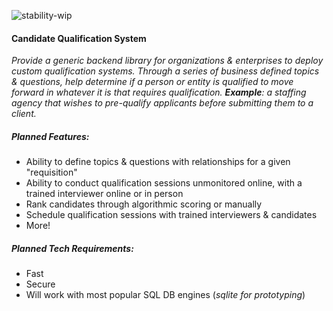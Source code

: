 ![stability-wip](https://img.shields.io/badge/stability-work_in_progress-lightgrey.svg)

#### Candidate Qualification System

_Provide a generic backend library for organizations & enterprises to deploy custom qualification systems.
Through a series of business defined topics & questions, help determine if a person or entity is qualified
to move forward in whatever it is that requires qualification. **Example**: a staffing agency that wishes to 
pre-qualify applicants before submitting them to a client._ 

##### Planned Features:
* Ability to define topics & questions with relationships for a given "requisition"
* Ability to conduct qualification sessions unmonitored online, with a trained interviewer online or in person
* Rank candidates through algorithmic scoring or manually
* Schedule qualification sessions with trained interviewers & candidates
* More!

##### Planned Tech Requirements:
* Fast
* Secure
* Will work with most popular SQL DB engines (_sqlite for prototyping_)